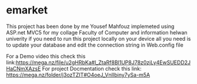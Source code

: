 # emarket

This project has been done by me Yousef Mahfouz implemeted using ASP.net MVC5 for my collage Faculty of Computer and information helwan univerity
if you need to run this project locally on your device all you need is to update your database and edit the connection string in Web.config file 

For a Demo video this check this link:https://mega.nz/file/u2gHRbKa#l_ZtaRf8Bl1UP8J78z0zjLy4EwSUEDD2JHaCNmXAzsE
For project Docmentation check this link: https://mega.nz/folder/j3ozTZIT#O4oeJ_VnIIbiny7ySa-m5A
